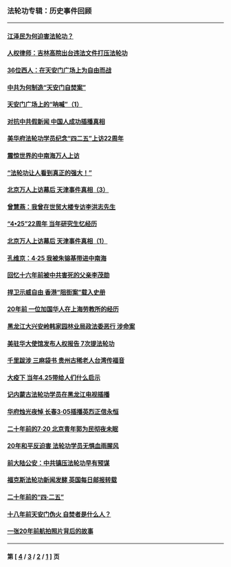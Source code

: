 ### 法轮功专辑：历史事件回顾
---
#### [江泽民为何迫害法轮功？](../../pages/nf5793/n13876324.md?05110430) 
#### [人权律师：吉林高院出台违法文件打压法轮功](../../pages/nf5793/n13825665.md?05110430) 
#### [36位西人：在天安门广场上为自由而战](../../pages/nf5793/n13390029.md?05110430) 
#### [中共为何制造“天安门自焚案”](../../pages/nf5793/n13183270.md?05110430) 
#### [天安门广场上的“呐喊”（1）](../../pages/nf5793/n13105277.md?05110430) 
#### [对抗中共假新闻 中国人成功插播真相](../../pages/nf5793/n12910618.md?05110430) 
#### [美华府法轮功学员纪念“四二五”上访22周年](../../pages/nf5793/n12904445.md?05110430) 
#### [震惊世界的中南海万人上访](../../pages/nf5793/n12903976.md?05110430) 
#### [“法轮功让人看到真正的强大！”](../../pages/nf5793/n12903195.md?05110430) 
#### [北京万人上访幕后 天津事件真相（3）](../../pages/nf5793/n12902807.md?05110430) 
#### [曾慧燕：我曾在世贸大楼专访李洪志先生](../../pages/nf5793/n12898729.md?05110430) 
#### [“4•25”22周年 当年研究生忆经历](../../pages/nf5793/n12894152.md?05110430) 
#### [北京万人上访幕后 天津事件真相（1）](../../pages/nf5793/n12885174.md?05110430) 
#### [孔维京：4·25 我被朱镕基带进中南海](../../pages/nf5793/n12864987.md?05110430) 
#### [回忆十六年前被中共害死的父亲李茂勋](../../pages/nf5793/n12880270.md?05110430) 
#### [捍卫示威自由 香港“阻街案”载入史册](../../pages/nf5793/n12811245.md?05110430) 
#### [20年前 一位加国华人在上海劳教所的经历](../../pages/nf5793/n12707932.md?05110430) 
#### [黑龙江大兴安岭韩家园林业局政法委恶行 涉命案](../../pages/nf5793/n12622815.md?05110430) 
#### [美驻华大使馆发布人权报告 7次提法轮功](../../pages/nf5793/n12520541.md?05110430) 
#### [千里跋涉 三麻袋书 贵州古稀老人台湾传福音](../../pages/nf5793/n12198750.md?05110430) 
#### [大疫下 当年4.25带给人们什么启示](../../pages/nf5793/n12058565.md?05110430) 
#### [记内蒙古法轮功学员在黑龙江电视插播](../../pages/nf5793/n11699194.md?05110430) 
#### [华府烛光夜悼 长春3·05插播英烈正信永恒](../../pages/nf5793/n11397432.md?05110430) 
#### [二十年前的7·20 北京青年郭为民彻夜未眠](../../pages/nf5793/n11354195.md?05110430) 
#### [20年和平反迫害 法轮功学员无惧血雨腥风](../../pages/nf5793/n11348279.md?05110430) 
#### [前大陆公安：中共镇压法轮功早有预谋](../../pages/nf5793/n11352168.md?05110430) 
#### [福克斯法轮功新闻发酵  英国每日邮报转载](../../pages/nf5793/n11285952.md?05110430) 
#### [二十年前的“四·二五”](../../pages/nf5793/n11207639.md?05110430) 
#### [十八年前天安门伪火 自焚者是什么人？](../../pages/nf5793/n10996556.md?05110430) 
#### [一张20年前航拍照片背后的故事](../../pages/nf5793/n10693797.md?05110430) 

---
#### 第 [ [4](./4.md?05110430) / [3](./3.md?05110430) / [2](./2.md?05110430) / [1](./1.md?05110430) ] 页
